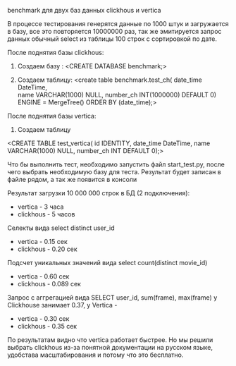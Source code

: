 benchmark для двух баз данных clickhous и vertica

В процессе тестирования генерятся данные по 1000 штук и загружается в базу, все это повторяется 10000000 раз, так же эмитируется запрос данных обычный select из таблицы 100 строк с сортировкой по дате.

После поднятия базы clickhous:
1) Создаем базу :
<CREATE DATABASE benchmark;>

2) Создаем таблицу:
<create table benchmark.test_ch(
        date_time      DateTime,        
        name     VARCHAR(1000) NULL,
        number_ch       INT(1000000) DEFAULT 0) 
ENGINE = MergeTree() 
ORDER BY (date_time);>

После поднятия базы vertica:

1) Создаем таблицу 

<CREATE TABLE test_vertica(
        id IDENTITY,
        date_time DateTime,
        name VARCHAR(1000) NULL,
        number_ch INT DEFAULT 0);>

Что бы выполнить тест, необходимо запустить файл start_test.py, после чего выбрать необходимую базу для теста.
Результат будет записан в файле рядом, а так же появится в консоли

Результат загрузки 10 000 000 строк в БД (2 подключения):

 - vertica - 3 часа
 - clickhous - 5 часов

Селекты вида select distinct user_id
 - vertica - 0.15 сек
 - clickhous - 0.20 сек

Подсчет уникальных значений вида select count(distinct movie_id)
 - vertica - 0.60 сек
 - clickhous - 0.089 сек
 
Запрос с аггрегацией вида SELECT user_id, sum(frame), max(frame) у Clickhouse занимает 0.37, у Vertica - 
 - vertica - 0.30 сек
 - clickhous - 0.35 сек


По результатам видно что vertica работает быстрее. Но мы решили выбрать clickhous из-за понятной документации на русском языке, удобстава масштабирования и потому что это бесплатно.